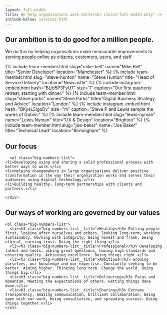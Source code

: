 ```yaml
---
layout: full-width
title: We help organisations work better<br class="full-width-only" /> for people
include-below: services.html
---
```

<div class="content-container content-container--top">
  <h2 class="sub-heading">Our ambition is to do good for a million people.</h2>

  <p class="intro-copy spacing-top">We do this by helping organisations make measurable improvements to serving people online as citizens, customers, users, and staff.</p>
</div>
<div class="content-container content-container--wide">
  <div class="team-grid spacing-top">
    {% include team-member.html slug="mike-bell" name="Mike Bell" title="Senior Developer" location="Manchester" %}
    {% include team-member.html slug="steve-hunton" name="Steve Hunton" title="Head of Service Delivery" location="Newcastle" %}
    {% include instagram-embed.html hash="BLib5P3FyU7" size="l" caption="Our first quarterly retreat, starting with dinner." %}
    {% include team-member.html slug="steve-parks" name="Steve Parks" title="Digital Business Strategy and Advice" location="London" %}
    {% include instagram-embed.html hash="BKysLSigoDv" size="m" caption="Steve P and Lewis sample the wares of Dublin." %}
    {% include team-member.html slug="lewis-nyman" name="Lewis Nyman" title="UX & Design" location="Brighton" %}
    {% include team-member.html slug="joe-baker" name="Joe Baker" title="Technical Lead" location="Birmingham" %}
  </div>
</div>

<div class="cheese-wedge cheese-wedge--keppel  cheese-wedge--right">
  <div class="cheese-wedge__inner">
    <div class="cheese-wedge__icon"><i class="icon icon--sign-post"></i></div>
    <div class="cheese-wedge__copy">
      <h2 class="site-heading">Our focus</h2>

      <ol class="big-numbers-list">
    <li>Developing using and sharing a solid professional process with better ways to work.</li>
    <li>Helping changemakers in large organisations deliver positive transformation in the way their organisation works and serves their audiences using digital technology.</li>
    <li>Building healthy, long-term partnerships with clients and partners.</li>
  </ol>

    </div>
  </div>
</div>

<div class="cheese-wedge cheese-wedge--rajah">
  <div class="cheese-wedge__inner">
  <div class="cheese-wedge__icon"><i class="icon icon--magnifying-glass"></i></div>
  <div class="cheese-wedge__copy">
    <h2 class="site-heading">Our ways of working are governed by our values</h2>

    <ol class="big-numbers-list">
      <li><h3 class="big-numbers-list__title">Healthy</h3> Putting people first, looking after ourselves and others, looking long-term, working sustainably. Working with integrity, being honest and frank, being ethical, earning trust. Doing the right thing.</li>
      <li><h3 class="big-numbers-list__title">Professional</h3> Developing talent and tools, asking great questions, having high standards and ensuring quality. Achieving excellence. Doing things right.</li>
      <li><h3 class="big-numbers-list__title">Ambitious</h3> Growing ourselves, our knowledge and our expertise. Constantly seeking to be better. Aiming higher. Thinking long term. Change the world. Doing things big.</li>
      <li><h3 class="big-numbers-list__title">Delivering</h3> Focus and momentum. Meeting the expectations of others. Getting things done done.</li>
      <li><h3 class="big-numbers-list__title">Sharing</h3> Extreme transparency, amazing communication, brilliant collaboration, being open with our work, being consultative, and spreading success. Doing things together.</li>
    </ol>
  </div>
  </div>
</div>

